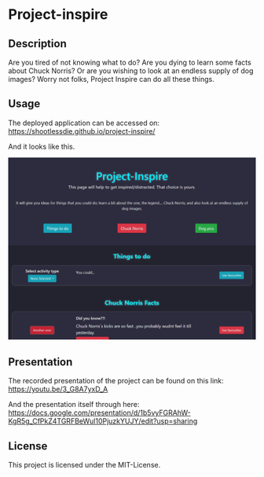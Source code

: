 # Project-inspire

## Description

Are you tired of not knowing what to do? Are you dying to learn some facts about Chuck Norris? Or are you wishing to look at an endless supply of dog images? Worry not folks, Project Inspire can do all these things.

## Usage

The deployed application can be accessed on: https://shootlessdie.github.io/project-inspire/

And it looks like this.

<p>
    <img alt= "Screenshot of web application." src="./assets/Screenshot.jpg"/>
</p>

## Presentation

The recorded presentation of the project can be found on this link: https://youtu.be/3_G8A7yxD_A

And the presentation itself through here: https://docs.google.com/presentation/d/1b5vyFGRAhW-KgR5g_CfPkZ4TGRFBeWul10PjuzkYUJY/edit?usp=sharing

## License

This project is licensed under the MIT-License.
